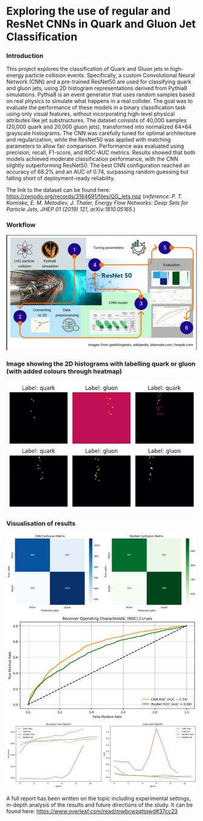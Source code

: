 # Exploring the use of regular and ResNet CNNs in Quark and Gluon Jet Classification

### Introduction
This project explores the classification of Quark and Gluon jets in high-energy particle collision events. Specifically, a custom Convolutional Neural Network (CNN) and a pre-trained ResNet50 are used for classifying quark and gluon jets, using 2D histogram representations derived from Pythia8 simulations. Pythia8 is an event generator that uses random samples based on real physics to simulate what happens in a real collider.
  The goal was to evaluate the performance of these models in a binary classification task using only visual features, without incorporating high-level physical attributes like jet substructures. The dataset consists of 40,000 samples (20,000 quark and 20,000 gluon jets), transformed into normalized 64×64 grayscale histograms. The CNN was carefully tuned for optimal architecture and regularization, while the ResNet50 was applied with matching parameters to allow fair comparison. Performance was evaluated using precision, recall, F1-score, and ROC-AUC metrics. Results showed that both models achieved moderate classification performance, with the CNN slightly outperforming ResNet50. The best CNN configuration reached an accuracy of 68.2% and an AUC of 0.74, surpassing random guessing but falling short of deployment-ready reliability.

The link to the dataset can be found here: https://zenodo.org/records/3164691/files/QG_jets.npz
(_reference: P. T. Komiske, E. M. Metodiev, J. Thaler, Energy Flow Networks: Deep Sets for Particle Jets, JHEP 01 (2019) 121, arXiv:1810.05165._)

### Workflow
![Visualisation of the workflow](figures/workflow.png)  

### Image showing the 2D histograms with labelling quark or gluon (with added colours through heatmap)
![Quark and gluon images](figures/quarks_gluons.png)  

### Visualisation of results
![Confusion matrix](figures/CF_matrix.png)
![ROC curve](figures/ROC.png)
![Training vs validation curves](figures/train_vs_val.png)

A full report has been written on the topic including experimental settings, in-depth analysis of the results and future directions of the study. It can be found here: https://www.overleaf.com/read/mwbcwzqttqwd#37cc23
